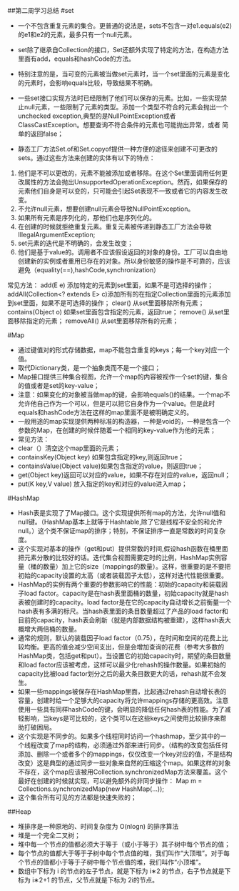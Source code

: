 ##第二周学习总结
#set
- 一个不包含重复元素的集合。更普通的说法是，sets不包含一对e1.equals(e2)的e1和e2的元素，最多只有一个null元素。
- set除了继承自Collection的接口，Set还额外实现了特定的方法，在构造方法里面有add，equals和hashCode的方法。
- 特别注意的是，当可变的元素被当做set元素时，当一个set里面的元素是变化的元素时，会影响equals比较，导致结果不明确。
- 一些set接口实现方法时已经限制了他们可以保存的元素。比如，一些实现禁止null元素，一些限制了元素的类型。添加一个类型不符合的元素会抛出一个unchecked exception,典型的是NullPointException或者ClassCastException。想要查询不符合条件的元素也可能抛出异常，或者
简单的返回false；

- 静态工厂方法Set.of和Set.copyof提供一种方便的途径来创建不可更改的sets。通过这些方法来创建的实体有以下的特点：
1. 他们是不可以更改的，元素不能被添加或者移除。在这个Set里面调用任何更改属性的方法会抛出UnsupportedOperationException。然而，如果保存的元素他们自身是可以变的，只可能会引起Set表现不一致或者它的内容发生改变。
2. 不允许null元素，想要创建null元素会导致NullPointException。
3. 如果所有元素是序列化的，那他们也是序列化的。
4. 在创建的时候就拒绝重复元素。重复元素被传递到静态工厂方法会导致IllegalArgumentException;
5. set元素的迭代是不明确的，会发生改变；
6. 他们是基于value的。调用者不应该假设返回的对象的身份。工厂可以自由地创建新的实例或者重用已存在的对象。所以身份敏感的操作是不可靠的，应该避免（equality(==),hashCode,synchronization）

常见方法：
add(E e) 添加特定的元素到set里面，如果不是可选择的操作；
addAll(Collection<? extends E> c)添加所有的在指定Collection里面的元素添加到set里面，如果不是可选择的操作；
clear() 从set里面移除所有元素；
contains(Object o) 如果set里面包含指定的元素，返回true；
remove() 从set里面移除指定的元素；
removeAll() 从set里面移除所有的元素；

#Map
- 通过键值对的形式存储数据，map不能包含重复的keys；每一个key对应一个值。
- 取代Dictionary类，是一个抽象类而不是一个接口；
- Map接口提供三种集合视图，允许一个map的内容被视作一个set的键，集合的值或者是set的key-value；
- 注意：如果变化的对象被当做map的键，会影响equals()的结果。一个map不允许他自己作为一个可以，但是可以把它自身作为一个value。但是此时equals和hashCode方法在这样的map里面不是被明确定义的。
- 一般用途的map实现提供两种标准的构造器，一种是void的，一种是包含一个参数的Map，在创建的时候伴随着一个相同的key-value作为他的元素；
- 常见方法：
- clear（）清空这个map里面的元素；
- containsKey(Object key) 如果包含指定的key,则返回true；
- containsValue(Object value)如果包含指定的value，则返回true；
- get(Object key)返回可以对应的value，如果不存在对应的value，返回null；
- put(K key,V value)  放入指定的key和对应的value进入map；
 
#HashMap
- Hash表是实现了了Map接口。这个实现提供所有map的方法，允许null值和null键。（HashMap基本上就等于Hashtable,除了它是线程不安全的和允许null。）这个类不保证map的排序；特别，不保证排序一直是常数的时间复杂度。
- 这个实现对基本的操作（get和put）提供常数的时间,假设hash函数在桶里面把元素分散的比较好的话。迭代集合视图需要定时的比例，HashMap实例容量（桶的数量）加上它的size（mappings的数量）。这样，很重要的是不要把初始的capacity设置的太高（或者装载因子太低），这样对迭代性能很重要。
- HashMap的实例有两个重要的参数影响它的性能：初始的capacity和装载因子load factor。capacity是在hash表里面桶的数量，初始capacity就是hash表被创建时的capacity。load factor是在它的capacity自动增长之前衡量一个hash表有多满的标尺。当hash表里面的条目数量超过了产品的load factor和目前的capacity，hash表会刷新（就是内部数据结构被重建），这样hash表大概增大两倍桶的数量。
- 通常的规则，默认的装载因子load factor（0.75），在时间和空间的花费上比较均衡。更高的值会减少空间支出，但是会增加查询的花费（参考大多数的HashMap类，包括get和put）。当设置它的初始capacity时，期望的条目数量和load factor应该被考虑，这样可以最少化rehash的操作数量。如果初始的capacity比被load factor划分之后的最大条目数更大的话，rehash就不会发生。
- 如果一些mappings被保存在HashMap里面，比起通过rehash自动增长表的容量，创建时给一个足够大的capacity将允许mappings存储的更高效。注意使用一些具有同样hashCode的键，会明显的降低任何hash表的性能。为了减轻影响，当keys是可比较的，这个类可以在这些keys之间使用比较排序来帮助打破困局。
- 这个实现是不同步的。如果多个线程同时访问一个hashmap，至少其中的一个线程改变了map的结构，必须通过外部来进行同步。（结构的改变包括任何添加、删除一个或者多个的mappings，仅仅改变一个key对应的值，不是结构改变）这是典型的通过同步一些对象来自然的压缩这个map。如果这样的对象不存在，这个map应该被用Collection.synchronizedMap方法来覆盖。这个最好在创建的时候就实现，可以避免额外的非同步操作：
Map m = Collections.synchronizedMap(new HashMap(...));
- 这个集合所有可见的方法都是快速失败的；

##Heap
- 堆排序是一种原地的、时间复杂度为 O(nlogn) 的排序算法
- 堆是一个完全二叉树；
- 堆中每一个节点的值都必须大于等于（或小于等于）其子树中每个节点的值；
- 每个节点的值都大于等于子树中每个节点值的堆，我们叫作“大顶堆”。对于每个节点的值都小于等于子树中每个节点值的堆，我们叫作“小顶堆”。
- 数组中下标为 i 的节点的左子节点，就是下标为 i∗2 的节点，右子节点就是下标为 i∗2+1 的节点，父节点就是下标为 2i​ 的节点。
